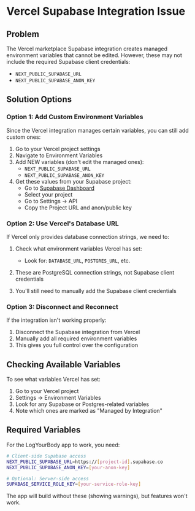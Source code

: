 # Vercel Supabase Integration Issue

## Problem

The Vercel marketplace Supabase integration creates managed environment variables that cannot be edited. However, these may not include the required Supabase client credentials:
- `NEXT_PUBLIC_SUPABASE_URL`
- `NEXT_PUBLIC_SUPABASE_ANON_KEY`

## Solution Options

### Option 1: Add Custom Environment Variables

Since the Vercel integration manages certain variables, you can still add custom ones:

1. Go to your Vercel project settings
2. Navigate to Environment Variables
3. Add NEW variables (don't edit the managed ones):
   - `NEXT_PUBLIC_SUPABASE_URL`
   - `NEXT_PUBLIC_SUPABASE_ANON_KEY`
4. Get these values from your Supabase project:
   - Go to [Supabase Dashboard](https://supabase.com/dashboard)
   - Select your project
   - Go to Settings → API
   - Copy the Project URL and anon/public key

### Option 2: Use Vercel's Database URL

If Vercel only provides database connection strings, we need to:

1. Check what environment variables Vercel has set:
   - Look for: `DATABASE_URL`, `POSTGRES_URL`, etc.
   
2. These are PostgreSQL connection strings, not Supabase client credentials

3. You'll still need to manually add the Supabase client credentials

### Option 3: Disconnect and Reconnect

If the integration isn't working properly:

1. Disconnect the Supabase integration from Vercel
2. Manually add all required environment variables
3. This gives you full control over the configuration

## Checking Available Variables

To see what variables Vercel has set:

1. Go to your Vercel project
2. Settings → Environment Variables
3. Look for any Supabase or Postgres-related variables
4. Note which ones are marked as "Managed by Integration"

## Required Variables

For the LogYourBody app to work, you need:

```bash
# Client-side Supabase access
NEXT_PUBLIC_SUPABASE_URL=https://[project-id].supabase.co
NEXT_PUBLIC_SUPABASE_ANON_KEY=[your-anon-key]

# Optional: Server-side access
SUPABASE_SERVICE_ROLE_KEY=[your-service-role-key]
```

The app will build without these (showing warnings), but features won't work.